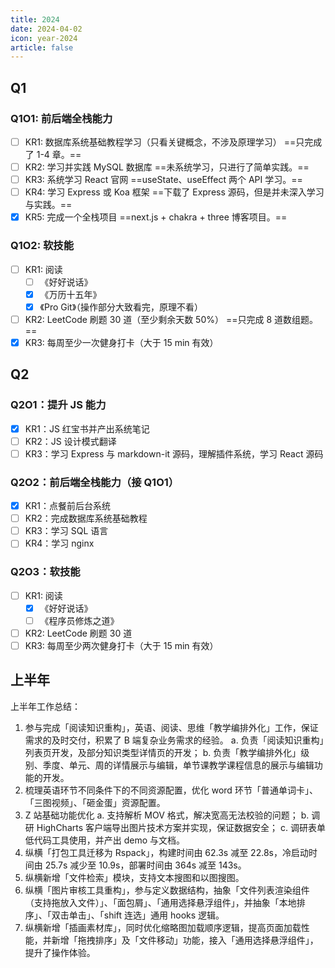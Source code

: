```yaml
---
title: 2024
date: 2024-04-02
icon: year-2024
article: false
---
```


## Q1

### Q1O1: 前后端全栈能力

- [ ] KR1: 数据库系统基础教程学习（只看关键概念，不涉及原理学习） ==只完成了 1-4 章。==
- [ ] KR2: 学习并实践 MySQL 数据库 ==未系统学习，只进行了简单实践。==
- [ ] KR3: 系统学习 React 官网 ==useState、useEffect 两个 API 学习。==
- [ ] KR4: 学习 Express 或 Koa 框架 ==下载了 Express 源码，但是并未深入学习与实践。==
- [x] KR5: 完成一个全栈项目 ==next.js + chakra + three 博客项目。==

### Q1O2: 软技能

- [ ] KR1: 阅读
  - [ ] 《好好说话》
  - [x] 《万历十五年》
  - [x] 《Pro Git》（操作部分大致看完，原理不看）
- [ ] KR2: LeetCode 刷题 30 道（至少剩余天数 50%） ==只完成 8 道数组题。==
- [x] KR3: 每周至少一次健身打卡（大于 15 min 有效）

## Q2

### Q2O1：提升 JS 能力

- [x] KR1：JS 红宝书并产出系统笔记
- [ ] KR2：JS 设计模式翻译
- [ ] KR3：学习 Express 与 markdown-it 源码，理解插件系统，学习 React 源码

### Q2O2：前后端全栈能力（接 Q1O1）

- [x] KR1：点餐前后台系统
- [ ] KR2：完成数据库系统基础教程
- [ ] KR3：学习 SQL 语言
- [ ] KR4：学习 nginx

### Q2O3：软技能

- [ ] KR1: 阅读
  - [x] 《好好说话》
  - [ ] 《程序员修炼之道》
- [ ] KR2: LeetCode 刷题 30 道
- [ ] KR3: 每周至少两次健身打卡（大于 15 min 有效）

## 上半年

上半年工作总结：

1. 参与完成「阅读知识重构」，英语、阅读、思维「教学编排外化」工作，保证需求的及时交付，积累了 B 端复杂业务需求的经验。
   a. 负责「阅读知识重构」列表页开发，及部分知识类型详情页的开发；
   b. 负责「教学编排外化」级别、季度、单元、周的详情展示与编辑，单节课教学课程信息的展示与编辑功能的开发。
2. 梳理英语环节不同条件下的不同资源配置，优化 word 环节「普通单词卡」、「三图视频」、「砸金蛋」资源配置。
3. Z 站基础功能优化
   a. 支持解析 MOV 格式，解决宽高无法校验的问题；
   b. 调研 HighCharts 客户端导出图片技术方案并实现，保证数据安全；
   c. 调研表单低代码工具使用，并产出 demo 与文档。
4. 纵横「打包工具迁移为 Rspack」，构建时间由 62.3s 减至 22.8s，冷启动时间由 25.7s 减少至 10.9s，部署时间由 364s 减至 143s。
5. 纵横新增「文件检索」模块，支持文本搜图和以图搜图。
6. 纵横「图片审核工具重构」，参与定义数据结构，抽象「文件列表渲染组件（支持拖放入文件）」、「面包屑」、「通用选择悬浮组件」，并抽象「本地排序」、「双击单击」、「shift 连选」通用 hooks 逻辑。
7. 纵横新增「插画素材库」，同时优化缩略图加载顺序逻辑，提高页面加载性能，并新增「拖拽排序」及「文件移动」功能，接入「通用选择悬浮组件」，提升了操作体验。
